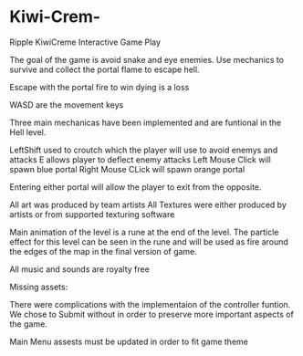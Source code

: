 # Kiwi-Crem-

Ripple 
KiwiCreme Interactive
Game Play 

The goal of the game is avoid snake and eye enemies. Use mechanics to survive and collect the portal flame to escape hell. 

Escape with the portal fire to win 
dying is a loss

WASD are the movement keys 

Three main mechanicas have been implemented and are funtional in the Hell level. 

LeftShift used to croutch which the player will use to avoid enemys and attacks 
E allows player to deflect enemy attacks 
Left Mouse Click will spawn blue portal 
Right Mouse CLick will spawn orange portal 

Entering either portal will allow the player to exit from the opposite. 

All art was produced by team artists 
All Textures were either produced by artists or from supported texturing software 

Main animation of the level is a rune at the end of the level. 
The particle effect for this level can be seen in the rune and will be used as fire around the edges of the map in the final version of game. 

All music and sounds are royalty free



Missing assets: 

There were complications with the implementaion of the controller funtion. We chose to Submit without in order to preserve more important aspects of the game.  

Main Menu assests must be updated in order to fit game theme 
